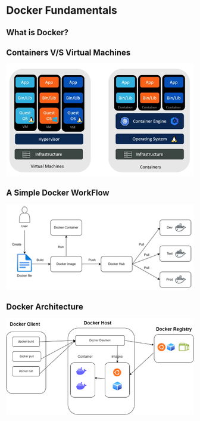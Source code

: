 # Docker Fundamentals

## What is Docker?

## Containers V/S Virtual Machines
![alt text](image.png)
## A Simple Docker WorkFlow
![alt text](<docker workflow.png>)
## Docker Architecture
![alt text](<docker architecture.png>)